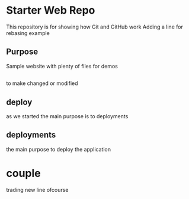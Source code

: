 # Starter Web Repo

This repository is for showing how Git and GitHub work
Adding a line for rebasing example

## Purpose

Sample website with plenty of files for demos


##
to make changed or modified

## deploy
as we started the main purpose is to deployments

## deployments
the main purpose to deploy the application
# couple  
trading
new
line
ofcourse
